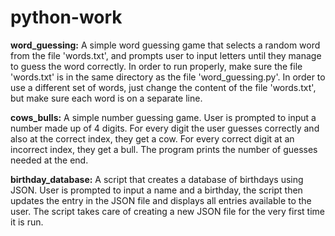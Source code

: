 # python-work

**word_guessing:**
A simple word guessing game that selects a random word from the file 'words.txt', and prompts user to input letters until they manage to guess the word correctly. In order to run properly, make sure the file 'words.txt' is in the same directory as the file 'word_guessing.py'. In order to use a different set of words, just change the content of the file 'words.txt', but make sure each word is on a separate line.

**cows_bulls:**
A simple number guessing game. User is prompted to input a number made up of 4 digits. For every digit the user guesses correctly and also at the correct index, they get a cow. For every correct digit at an incorrect index, they get a bull. The program prints the number of guesses needed at the end.

**birthday_database:**
A script that creates a database of birthdays using JSON. User is prompted to input a name and a birthday, the script then updates the entry in the JSON file and displays all entries available to the user. The script takes care of creating a new JSON file for the very first time it is run.
